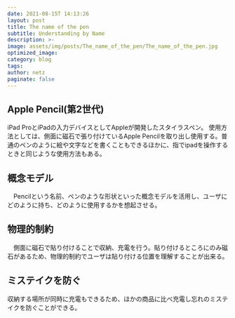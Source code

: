 ```yaml
---
date: 2021-08-15T 14:13:26
layout: post
title: The name of the pen
subtitle: Understanding by Name
description: >-
image: assets/img/posts/The_name_of_the_pen/The_name_of_the_pen.jpg
optimized_image: 
category: blog
tags: 
author: netz
paginate: false
---
```


## Apple Pencil(第2世代)

iPad ProとiPadの入力デバイスとしてAppleが開発したスタイラスペン。
使用方法としては、側面に磁石で張り付けているApple Pencilを取り出し使用する。普通のペンのように絵や文字などを書くこともできるほかに、指でipadを操作するときと同じような使用方法もある。

## 概念モデル

　Pencilという名前、ペンのような形状といった概念モデルを活用し、ユーザにどのように持ち、どのように使用するかを想起させる。

## 物理的制約

　側面に磁石で貼り付けることで収納、充電を行う。貼り付けるところにのみ磁石があるため、物理的制約でユーザは貼り付ける位置を理解することが出来る。

## ミステイクを防ぐ

収納する場所が同時に充電もできるため、ほかの商品に比べ充電し忘れのミステイクを防ぐことができる。